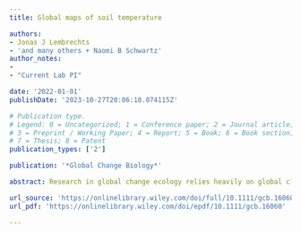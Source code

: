 ```yaml
---
title: Global maps of soil temperature

authors:
- Jonas J Lembrechts
- 'and many others + Naomi B Schwartz'
author_notes:
- 
- "Current Lab PI"

date: '2022-01-01'
publishDate: '2023-10-27T20:06:18.074115Z'

# Publication type.
# Legend: 0 = Uncategorized; 1 = Conference paper; 2 = Journal article;
# 3 = Preprint / Working Paper; 4 = Report; 5 = Book; 6 = Book section;
# 7 = Thesis; 8 = Patent
publication_types: ['2']

publication: '*Global Change Biology*'

abstract: Research in global change ecology relies heavily on global climatic grids derived from estimates of air temperature in open areas at around 2 m above the ground. These climatic grids do not reflect conditions below vegetation canopies and near the ground surface, where critical ecosystem functions occur and most terrestrial species reside. Here, we provide global maps of soil temperature and bioclimatic variables at a 1-km2 resolution for 0–5 and 5–15 cm soil depth. These maps were created by calculating the difference (i.e. offset) between in situ soil temperature measurements, based on time series from over 1200 1-km2 pixels (summarized from 8519 unique temperature sensors) across all the world's major terrestrial biomes, and coarse-grained air temperature estimates from ERA5-Land (an atmospheric reanalysis by the European Centre for Medium-Range Weather Forecasts). We show that mean annual soil temperature differs markedly from the corresponding gridded air temperature, by up to 10°C (mean = 3.0 ± 2.1°C), with substantial variation across biomes and seasons. Over the year, soils in cold and/or dry biomes are substantially warmer (+3.6 ± 2.3°C) than gridded air temperature, whereas soils in warm and humid environments are on average slightly cooler (−0.7 ± 2.3°C). The observed substantial and biome-specific offsets emphasize that the projected impacts of climate and climate change on near-surface biodiversity and ecosystem functioning are inaccurately assessed when air rather than soil temperature is used, especially in cold environments. The global soil-related bioclimatic variables provided here are an important step forward for any application in ecology and related disciplines. Nevertheless, we highlight the need to fill remaining geographic gaps by collecting more in situ measurements of microclimate conditions to further enhance the spatiotemporal resolution of global soil temperature products for ecological applications.

url_source: 'https://onlinelibrary.wiley.com/doi/full/10.1111/gcb.16060'
url_pdf: 'https://onlinelibrary.wiley.com/doi/epdf/10.1111/gcb.16060'

---
```

